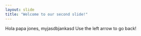 ```yaml
---
layout: slide
title: "Welcome to our second slide!"
---
```

Hola papa jones, myjasdbjankasd
Use the left arrow to go back!
